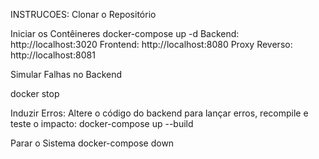 INSTRUCOES: 
Clonar o Repositório

Iniciar os Contêineres
docker-compose up -d
Backend: http://localhost:3020
Frontend: http://localhost:8080
Proxy Reverso: http://localhost:8081

Simular Falhas no Backend

docker stop <repescagemm>

Induzir Erros:
Altere o código do backend para lançar erros, recompile e teste o impacto:
docker-compose up --build

Parar o Sistema
docker-compose down




